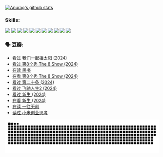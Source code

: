 
[![Anurag's github stats](https://github-readme-stats.vercel.app/api?username=w940853815)](https://github.com/anuraghazra/github-readme-stats)

### Skills:

<code><img height="32" src="https://cdn.jsdelivr.net/npm/simple-icons@v5/icons/python.svg"></code>
<code><img height="32" src="https://cdn.jsdelivr.net/npm/simple-icons@v5/icons/javascript.svg"></code>
<code><img height="32" src="https://cdn.jsdelivr.net/npm/simple-icons@v5/icons/django.svg"></code>
<code><img height="32" src="https://cdn.jsdelivr.net/npm/simple-icons@v5/icons/flask.svg"></code>
<code><img height="32" src="https://cdn.jsdelivr.net/npm/simple-icons@v5/icons/vuetify.svg"></code>
<code><img height="32" src="https://cdn.jsdelivr.net/npm/simple-icons@v5/icons/git.svg"></code>
<code><img height="32" src="https://cdn.jsdelivr.net/npm/simple-icons@v5/icons/docker.svg"></code>
<code><img height="32" src="https://cdn.jsdelivr.net/npm/simple-icons@v5/icons/postgresql.svg"></code>
<code><img height="32" src="https://cdn.jsdelivr.net/npm/simple-icons@v5/icons/elasticsearch.svg"></code>
<code><img height="32" src="https://cdn.jsdelivr.net/npm/simple-icons@v5/icons/macos.svg"></code>
<code><img height="32" src="https://cdn.jsdelivr.net/npm/simple-icons@v5/icons/linux.svg"></code>

### 🗣 豆瓣:

<!-- DOUBAN-ACTIVITIES:START -->
- [看过 我们一起摇太阳‎ (2024)](https://www.douban.com/people/136069238/status/4627425663/?_i=17727473)
- [看过 第8个秀 The 8 Show‎ (2024)](https://www.douban.com/people/136069238/status/4622960077/?_i=17727473)
- [在读 黑书](https://www.douban.com/people/136069238/status/4621189759/?_i=17727473)
- [在看 第8个秀 The 8 Show‎ (2024)](https://www.douban.com/people/136069238/status/4619801154/?_i=17727473)
- [看过 第二十条‎ (2024)](https://www.douban.com/people/136069238/status/4618624208/?_i=17727473)
- [看过 飞驰人生2‎ (2024)](https://www.douban.com/people/136069238/status/4616048805/?_i=17727473)
- [看过 新生‎ (2024)](https://www.douban.com/people/136069238/status/4612373431/?_i=17727473)
- [在看 新生‎ (2024)](https://www.douban.com/people/136069238/status/4607441062/?_i=17727473)
- [在读 一往无前](https://www.douban.com/people/136069238/status/4590507310/?_i=17727473)
- [读过 小米创业思考](https://www.douban.com/people/136069238/status/4590506983/?_i=17727473)
<!-- DOUBAN-ACTIVITIES:END -->


![Snake animation](https://raw.githubusercontent.com/w940853815/w940853815/output/github-contribution-grid-snake.svg)

<!--
**w940853815/w940853815** is a ✨ _special_ ✨ repository because its `README.md` (this file) appears on your GitHub profile.

Here are some ideas to get you started:

- 🔭 I’m currently working on ...
- 🌱 I’m currently learning ...
- 👯 I’m looking to collaborate on ...
- 🤔 I’m looking for help with ...
- 💬 Ask me about ...
- 📫 How to reach me: ...
- 😄 Pronouns: ...
- ⚡ Fun fact: ...
-->
